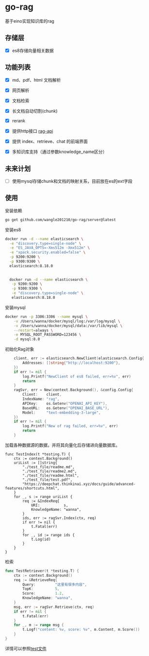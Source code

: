 # go-rag
基于eino实现知识库的rag

## 存储层
- [x] es8存储向量相关数据

## 功能列表
- [x] md、pdf、html 文档解析
- [x] 网页解析
- [x] 文档检索
- [x] 长文档自动切割(chunk)
- [x] rerank
- [x] 提供http接口 [rag-api](./server/README.md)
- [x] 提供 index、retrieve、chat 的前端界面
- [x] 多知识库支持（通过参数knowledge_name区分）


## 未来计划
- [ ] 使用mysql存储chunk和文档的映射关系，目前放在es的ext字段

## 使用
安装依赖
```bash
go get github.com/wangle201210/go-rag/server@latest
```
安装es8
```bash
docker run -d --name elasticsearch \
  -e "discovery.type=single-node" \
  -e "ES_JAVA_OPTS=-Xms512m -Xmx512m" \
  -e "xpack.security.enabled=false" \
  -p 9200:9200 \
  -p 9300:9300 \
  elasticsearch:8.18.0
  
  
  docker run -d --name elasticsearch \
   -p 9200:9200 \
   -p 9300:9300 \
   -e "discovery.type=single-node" \
   elasticsearch:8.18.0
```
安装mysql
```bash
docker run -p 3306:3306 --name mysql \
    -v /Users/wanna/docker/mysql/log:/var/log/mysql \
    -v /Users/wanna/docker/mysql/data:/var/lib/mysql \
    --restart=always \
    -e MYSQL_ROOT_PASSWORD=123456 \
    -d mysql:8.0
```
初始化Rag对象
```go
    client, err := elasticsearch.NewClient(elasticsearch.Config{
		Addresses: []string{"http://localhost:9200"},
	})
	if err != nil {
		log.Printf("NewClient of es8 failed, err=%v", err)
		return
	}
	ragSvr, err = New(context.Background(), &config.Config{
		Client:    client,
		IndexName: "rag",
		APIKey:    os.Getenv("OPENAI_API_KEY"),
		BaseURL:   os.Getenv("OPENAI_BASE_URL"),
		Model:     "text-embedding-3-large",
	})
	if err != nil {
		log.Printf("New of rag failed, err=%v", err)
		return
	}
```
加载各种数据源的数据，并将其向量化后存储进向量数据库。
```golang
func TestIndex(t *testing.T) {
	ctx := context.Background()
	uriList := []string{
		"./test_file/readme.md",
		"./test_file/readme2.md",
		"./test_file/readme.html",
		"./test_file/test.pdf",
		"https://deepchat.thinkinai.xyz/docs/guide/advanced-features/shortcuts.html",
	}
	for _, s := range uriList {
		req := &IndexReq{
			URI:           s,
			KnowledgeName: "wanna",
		}
		ids, err := ragSvr.Index(ctx, req)
		if err != nil {
			t.Fatal(err)
		}
		for _, id := range ids {
			t.Log(id)
		}
	}
}
```
检索
```go
func TestRetriever(t *testing.T) {
	ctx := context.Background()
	req := &RetrieveReq{
		Query:         "这里有很多内容",
		TopK:          5,
		Score:         1.2,
		KnowledgeName: "wanna",
	}
	msg, err := ragSvr.Retrieve(ctx, req)
	if err != nil {
		t.Fatal(err)
	}
	for _, m := range msg {
		t.Logf("content: %v, score: %v", m.Content, m.Score())
	}
}
```
详情可以参照[test文件](./server/core/rag_test.go)
